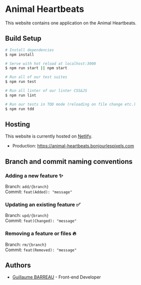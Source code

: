# Animal Heartbeats

This website contains one application on the Animal Heartbeats.

## Build Setup

``` bash
# Install dependencies
$ npm install

# Serve with hot reload at localhost:3000
$ npm run start || npm start 

# Run all of our test suites
$ npm run test

# Run all linter of our linter CSS&JS
$ npm run lint

# Run our tests in TDD mode (reloading on file change etc.)
$ npm run tdd
```

## Hosting

This website is currently hosted on [Netlify](https://animal-heartbeats.bonjourlespixels.com//).

- Production: https://animal-heartbeats.bonjourlespixels.com

## Branch and commit naming conventions

### Adding a new feature ✨

Branch: `add/{branch}`  
Commit: `feat(Added): "message"`

### Updating an existing feature ✅

Branch: `upd/{branch}`  
Commit: `feat(Changed): "message"`

### Removing a feature or files 🔥

Branch: `rm/{branch}`  
Commit: `feat(Removed): "message"`

## Authors

- [Guillaume BARREAU](https://github.com/GuillaumeZenika) - Front-end Developer
